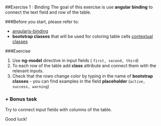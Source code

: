 ##Exercise 1 : Binding
The goal of this exercise is use **angular binding** to connect the text field and row of the table.

###Before you start, please refer to:
* [angularjs-binding](https://egghead.io/lessons/angularjs-binding)
* **bootstrap classes** that will be used for coloring table cells [contextual classes](http://getbootstrap.com/css/#tables)

###Exercise
1. Use **ng-model** directive in input fields ( ```first, second, third```) 
2. To each row of the table add **class**  attribute and connect them with the relevant inputs.
3. Check that the rows change color by typing in the name of **bootstrap classes** - you can find examples in the field **placeholder** (```active, success, warning```)

### + Bonus task
Try to connect input fields with columns of the table.

Good luck!

